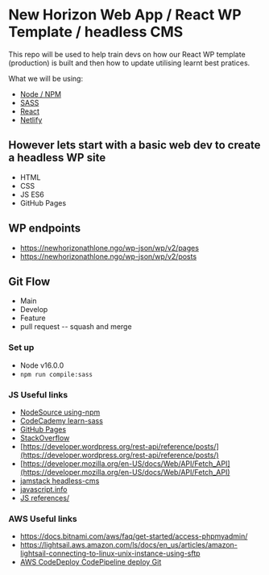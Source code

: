 # New Horizon Web App / React WP Template / headless CMS
This repo will be used to help train devs on how our React WP template (production) is built and then how to update utilising learnt best pratices.

What we will be using:
- [Node / NPM](https://nodejs.org/en/download/)
- [SASS](https://sass-lang.com/)
- [React](https://reactjs.org/)
- [Netlify](https://www.netlify.com/)

## However lets start with a basic web dev to create a headless WP site
- HTML
- CSS
- JS ES6 
- GitHub Pages

## WP endpoints
- https://newhorizonathlone.ngo/wp-json/wp/v2/pages
- https://newhorizonathlone.ngo/wp-json/wp/v2/posts

## Git Flow
- Main 
- Develop
- Feature
- pull request 
-- squash and merge

### Set up
- Node v16.0.0
- `npm run compile:sass`

### JS Useful links
- [NodeSource using-npm](https://nodesource.com/blog/an-absolute-beginners-guide-to-using-npm/)
- [CodeCademy learn-sass](https://www.codecademy.com/learn/learn-sass)
- [GitHub Pages](https://pages.github.com/)
- [StackOverflow](https://stackoverflow.com/a/11947816)
- [https://developer.wordpress.org/rest-api/reference/posts/](https://developer.wordpress.org/rest-api/reference/posts/)
- [https://developer.mozilla.org/en-US/docs/Web/API/Fetch_API](https://developer.mozilla.org/en-US/docs/Web/API/Fetch_API)
- [jamstack headless-cms](https://jamstack.org/headless-cms/)
- [javascript.info](https://javascript.info/)
- [JS references/](https://daveceddia.com/javascript-references/)

### AWS Useful links 
* https://docs.bitnami.com/aws/faq/get-started/access-phpmyadmin/
* https://lightsail.aws.amazon.com/ls/docs/en_us/articles/amazon-lightsail-connecting-to-linux-unix-instance-using-sftp
* [AWS CodeDeploy CodePipeline deploy Git](https://aws.amazon.com/blogs/compute/using-aws-codedeploy-and-aws-codepipeline-to-deploy-applications-to-amazon-lightsail/)

